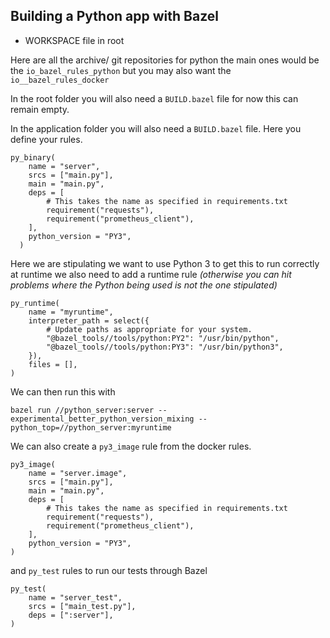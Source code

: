 ## Building a Python app with Bazel

* WORKSPACE file in root

Here are all the archive/ git repositories for python the main ones would be the `io_bazel_rules_python` but you may also want the `io__bazel_rules_docker`

In the root folder you will also need a `BUILD.bazel` file for now this can remain empty.

In the application folder you will also need a `BUILD.bazel` file. Here you define your rules. 

```
py_binary(
    name = "server",
    srcs = ["main.py"],
    main = "main.py",
    deps = [
        # This takes the name as specified in requirements.txt
        requirement("requests"),
        requirement("prometheus_client"),
    ],
    python_version = "PY3",
  )
```

Here we are stipulating we want to use Python 3 to get this to run correctly at runtime we also need to add a runtime rule *(otherwise you can hit problems where the Python being used is not the one stipulated)*

```
py_runtime(
    name = "myruntime",
    interpreter_path = select({
        # Update paths as appropriate for your system.
        "@bazel_tools//tools/python:PY2": "/usr/bin/python",
        "@bazel_tools//tools/python:PY3": "/usr/bin/python3",
    }),
    files = [],
)
```

We can then run this with

`bazel run //python_server:server --experimental_better_python_version_mixing --python_top=//python_server:myruntime`

We can also create a `py3_image` rule from the docker rules.

```
py3_image(
    name = "server.image",
    srcs = ["main.py"],
    main = "main.py",
    deps = [
        # This takes the name as specified in requirements.txt
        requirement("requests"),
        requirement("prometheus_client"),
    ],
    python_version = "PY3",
)
```

and `py_test` rules to run our tests through Bazel

```
py_test(
    name = "server_test",
    srcs = ["main_test.py"],
    deps = [":server"],
)
```
